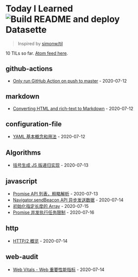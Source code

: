 # Today I Learned ![Build README and deploy Datasette](https://github.com/mopig/til/workflows/Build%20README%20and%20deploy%20Datasette/badge.svg)

> Inspired by [simonw/til](https://github.com/simonw/til)

<!-- count starts -->10<!-- count ends --> TILs so far. <a href="https://til.xiaozhu.dev/til/feed.atom">Atom feed here</a>.

<!-- index starts -->
## github-actions

* [Only run GitHub Action on push to master](https://github.com/mopig/til/blob/master/github-actions/only-master.md) - 2020-07-12

## markdown

* [Converting HTML and rich-text to Markdown](https://github.com/mopig/til/blob/master/markdown/converting-to-markdown.md) - 2020-07-12

## configuration-file

* [YAML 基本概念和用法](https://github.com/mopig/til/blob/master/configuration-file/about-yaml.md) - 2020-07-12

## Algorithms

* [括号生成 JS 版递归实现](https://github.com/mopig/til/blob/master/Algorithms/generate-parentheses.md) - 2020-07-13

## javascript

* [Promise API 列表，粗略解析](https://github.com/mopig/til/blob/master/javascript/promise-api.md) - 2020-07-13
* [Navigator.sendBeacon API 异步发送数据](https://github.com/mopig/til/blob/master/javascript/send-beacon.md) - 2020-07-14
* [初始化指定长度的 Array](https://github.com/mopig/til/blob/master/javascript/init-array.md.md) - 2020-07-15
* [Promise 并发执行任务限制](https://github.com/mopig/til/blob/master/javascript/promise-concurrency.md.md) - 2020-07-16

## http

* [HTTP/2 概览](https://github.com/mopig/til/blob/master/http/http_2.md) - 2020-07-14

## web-audit

* [Web Vitals - Web 重要性能指标](https://github.com/mopig/til/blob/master/web-audit/web-vitals.md) - 2020-07-14
<!-- index ends -->
